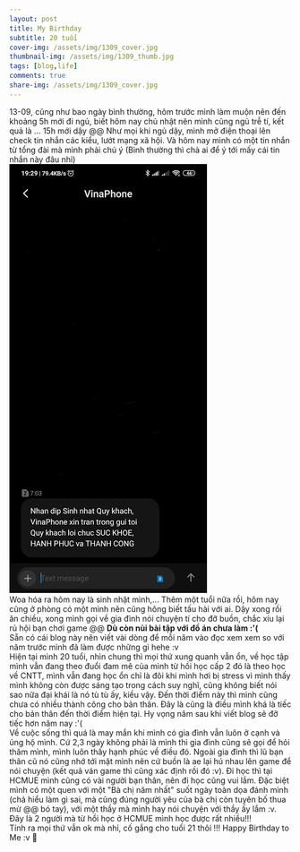 ```yaml
---
layout: post
title: My Birthday
subtitle: 20 tuổi
cover-img: /assets/img/1309_cover.jpg
thumbnail-img: /assets/img/1309_thumb.jpg
tags: [blog,life]
comments: true
share-img: /assets/img/1309_cover.jpg
---
```

13-09, cũng như bao ngày bình thường, hôm trước mình làm muộn nên đến khoảng 5h mới đi ngủ, biết hôm nay chủ nhật nên mình cũng ngủ trễ tí, kết quả là ... 15h mới dậy @@
Như mọi khi ngủ dậy, mình mở điện thoại lên check tin nhắn các kiểu, lướt mạng xã hội. Và hôm nay mình có một tin nhắn từ tổng đài mà mình phải chú ý (Bình thường thì chả ai để ý tới mấy cái tin nhắn này đâu nhỉ)<br>
![01](/assets/img/1309_1.jpg)<br>
Woa hóa ra hôm nay là sinh nhật mình,... Thêm một tuổi nữa rồi, hôm nay cũng ở phòng có một mình nên cũng hông biết tấu hài với ai. Dậy xong rồi ăn chiều, xong mình gọi về gia đình nói chuyện tí cho đỡ buồn, chắc xíu lại rủ hội bạn chơi game @@ **Dù còn nùi bài tập với đồ án chưa làm :'(** <br>
Sẵn có cái blog này nên viết vài dòng để mỗi năm vào đọc xem xem so với năm trước mình đã làm được những gì hehe :v <br>
Hiện tại mình 20 tuổi, nhìn chung thì mọi thứ xung quanh vẫn ổn, về học tập mình vẫn đang theo đuổi đam mê của mình từ hồi học cấp 2 đó là theo học về CNTT, mình vẫn đang học ổn chỉ là đôi khi mình hơi bị stress vì mình thấy mình không còn được sáng tạo trong cách suy nghĩ, cũng không biết nói sao nữa đại khái là nó tù tù ấy, kiều vậy. Đến thời điểm này thì mình cũng chưa có nhiều thành công cho bản thân. Đây là cũng là điều mình khá là tiếc cho bản thân đến thời điểm hiện tại. Hy vọng năm sau khi viết blog sẽ đỡ tiếc hơn năm nay :'( <br>
Về cuộc sống thì quá là may mắn khi mình có gia đình vẫn luôn ở cạnh và ủng hộ mình. Cứ 2,3 ngày không phải là mình thì gia đình cũng sẽ gọi để hỏi thăm mình, mình luôn thấy hạnh phúc về điều đó. Ngoài gia đình thì lũ bạn thân cũ nó cũng nhớ tới mặt mình nên cứ buồn là ae lại hú nhau lên game để nói chuyện (kết quả ván game thì cũng xác định rồi đó :v). Đi học thì tại HCMUE mình cũng có vài người bạn thân, nên đi học cũng vui lắm. Đặc biệt mình có một quen với một "Bà chị năm nhất" suốt ngày toàn dọa đánh mình (chả hiểu làm gì sai, mà cũng đúng người yêu của bà chị còn tuyên bố thua mừ @@ bó tay), với một thầy mà mình hay nói chuyện với thầy ấy lắm :v. Đây là 2 người mà từ hồi học ở HCMUE mình học được rất nhiều!!!<br>
Tính ra mọi thứ vẫn ok mà nhỉ, cố gắng cho tuổi 21 thôi !!! Happy Birthday to Me :v 🎂
